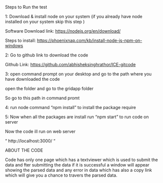 Steps to Run the test

1: Download & install node on your system (if you already have node installed on your system skip this step )

Software Download link: https://nodejs.org/en/download/

Steps to install: https://phoenixnap.com/kb/install-node-js-npm-on-windows

2: Go to github link to download the code

Github Link: https://github.com/abhisheksinghrathor/ICE-gitcode

3: open command prompt on your desktop and go to the path where you have downloaded the code

open the folder and go to the gridapp folder

So go to this path in command promt

4: run node command “npm install” to install the package require

5: Now when all the packages are install run “npm start” to run code on server

Now the code ill run on web server

“ http://localhost:3000/ “

ABOUT THE CODE

Code has only one page which has a textviewer which is used to submit the data and fter submitting the data if it is successful a window will appear showing the parsed data and any error in data which has also a copy link which will give you a chance to travers the parsed data.